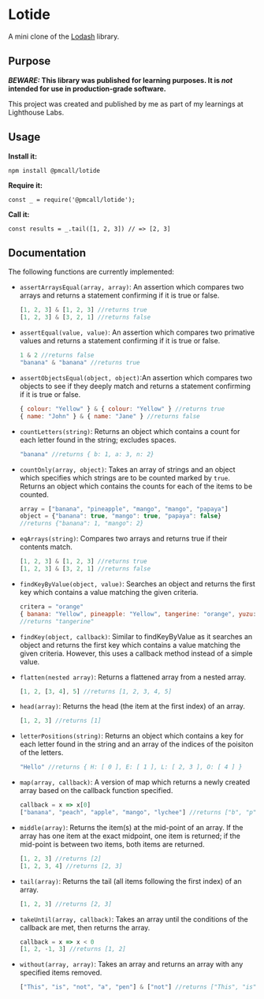 # Lotide

A mini clone of the [Lodash](https://lodash.com) library.

## Purpose

**_BEWARE:_ This library was published for learning purposes. It is _not_ intended for use in production-grade software.**

This project was created and published by me as part of my learnings at Lighthouse Labs. 

## Usage

**Install it:**

`npm install @pmcall/lotide`

**Require it:**

`const _ = require('@pmcall/lotide');`

**Call it:**

`const results = _.tail([1, 2, 3]) // => [2, 3]`

## Documentation

The following functions are currently implemented:

* `assertArraysEqual(array, array)`: An assertion which compares two arrays and returns a statement confirming if it is true or false. 
  ```js
  [1, 2, 3] & [1, 2, 3] //returns true
  [1, 2, 3] & [3, 2, 1] //returns false
  ```

* `assertEqual(value, value)`: An assertion which compares two primative values and returns a statement confirming if it is true or false. 
	```js
  1 & 2 //returns false
  "banana" & "banana" //returns true
  ```

* `assertObjectsEqual(object, object)`:An assertion which compares two objects to see if they deeply match and returns a statement confirming if it is true or false.
  ```js
  { colour: "Yellow" } & { colour: "Yellow" } //returns true 
  { name: "John" } & { name: "Jane" } //returns false
  ```

* `countLetters(string)`: Returns an object which contains a count for each letter found in the string; excludes spaces. 
	```js
  "banana" //returns { b: 1, a: 3, n: 2}
  ```

* `countOnly(array, object)`: Takes an array of strings and an object which specifies which strings are to be counted marked by `true`. Returns an object which contains the counts for each of the items to be counted.
  ```js
  array = ["banana", "pineapple", "mango", "mango", "papaya"]
  object = {"banana": true, "mango": true, "papaya": false}
  //returns {"banana": 1, "mango": 2}
  ``` 

* `eqArrays(string)`: Compares two arrays and returns true if their contents match. 
	```js
  [1, 2, 3] & [1, 2, 3] //returns true
  [1, 2, 3] & [3, 2, 1] //returns false
  ```

* `findKeyByValue(object, value)`: Searches an object and returns the first key which contains a value matching the given criteria. 
	```js
  critera = "orange" 
  { banana: "Yellow", pineapple: "Yellow", tangerine: "orange", yuzu: "Yellow" } 
  //returns "tangerine"
  ```
* `findKey(object, callback)`: Similar to findKeyByValue as it searches an object and returns the first key which contains a value matching the given criteria. However, this uses a callback method instead of a simple value.

* `flatten(nested array)`: Returns a flattened array from a nested array. 		
  ```js
  [1, 2, [3, 4], 5] //returns [1, 2, 3, 4, 5]
  ```

* `head(array)`: Returns the head (the item at the first index) of an array. 
  ```js
  [1, 2, 3] //returns [1]
  ```

* `letterPositions(string)`: Returns an object which contains a key for each letter found in the string and an array of the indices of the poisiton of the letters. 
	```js
  "Hello" //returns { H: [ 0 ], E: [ 1 ], L: [ 2, 3 ], O: [ 4 ] }
  ```

* `map(array, callback)`: A version of map which returns a newly created array based on the callback function specified. 
  ```js
  callback = x => x[0]
  ["banana", "peach", "apple", "mango", "lychee"] //returns ["b", "p", "a", "m", "l"]
  ```

* `middle(array)`: Returns the item(s) at the mid-point of an array. If the array has one item at the exact midpoint, one item is returned; if the mid-point is between two items, both items are returned. 
 	```js
 	[1, 2, 3] //returns [2]
  [1, 2, 3, 4] //returns [2, 3]
 	```
  
* `tail(array)`: Returns the tail (all items following the first index) of an array. 
	```js
  [1, 2, 3] //returns [2, 3]
  ```
* `takeUntil(array, callback)`: Takes an array until the conditions of the callback are met, then returns the array. 
	```js
  callback = x => x < 0
  [1, 2, -1, 3] //returns [1, 2]
  ```
* `without(array, array)`: Takes an array and returns an array with any specified items removed. 
	```js
    ["This", "is", "not", "a", "pen"] & ["not"] //returns ["This", "is", "a", "pen"]
  ```

